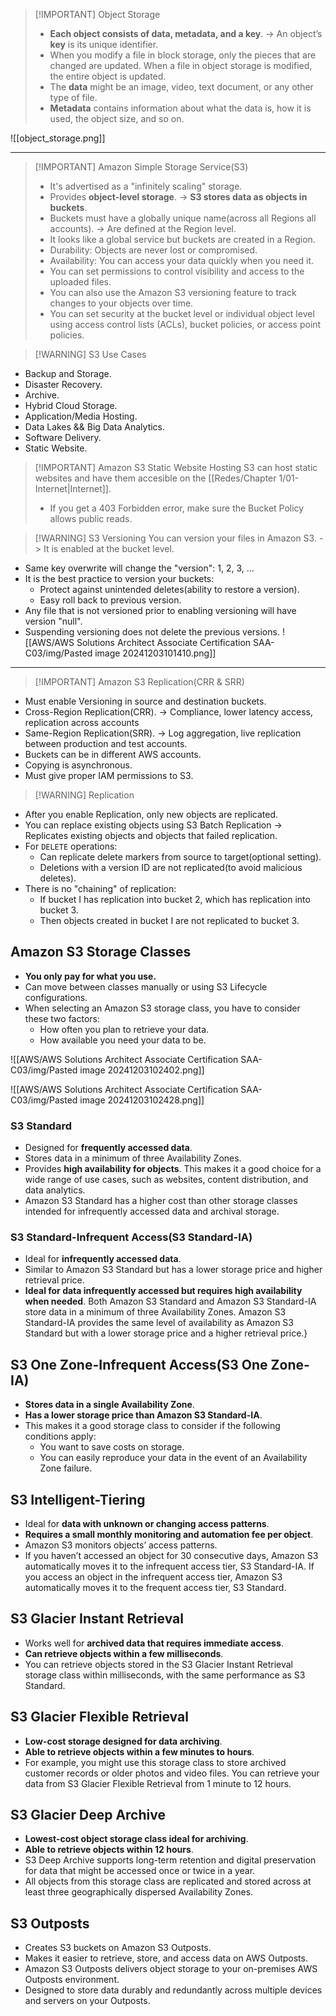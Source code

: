 
> [!IMPORTANT] Object Storage
> - **Each object consists of data, metadata, and a key**. -> An object’s **key** is its unique identifier.
> - When you modify a file in block storage, only the pieces that are changed are updated. When a file in object storage is modified, the entire object is updated.
> - The **data** might be an image, video, text document, or any other type of file. 
> - **Metadata** contains information about what the data is, how it is used, the object size, and so on. 

![[object_storage.png]]

---

> [!IMPORTANT] Amazon Simple Storage Service(S3)
> - It's advertised as a "infinitely scaling" storage.
> - Provides **object-level storage**. -> **S3 stores data as objects in buckets**. 
> - Buckets must have a globally unique name(across all Regions all accounts). -> Are defined at the Region level.
> - It looks like a global service but buckets are created in a Region.
> - Durability: Objects are never lost or compromised.
> - Availability: You can access your data quickly when you need it.
> - You can set permissions to control visibility and access to the uploaded files. 
> - You can also use the Amazon S3 versioning feature to track changes to your objects over time.
> - You can set security at the bucket level or individual object level using access control lists (ACLs), bucket policies, or access point policies.


> [!WARNING] S3 Use Cases
- Backup and Storage.
- Disaster Recovery.
- Archive.
- Hybrid Cloud Storage.
- Application/Media Hosting.
- Data Lakes && Big Data Analytics.
- Software Delivery.
- Static Website.


> [!IMPORTANT] Amazon S3 Static Website Hosting
> S3 can host static websites and have them accesible on the [[Redes/Chapter 1/01-Internet|Internet]].
> - If you get a 403 Forbidden error, make sure the Bucket Policy allows public reads.


> [!WARNING] S3 Versioning
> You can version your files in Amazon S3. -> It is enabled at the bucket level.
> 
- Same key overwrite will change the "version": 1, 2, 3, ...
 - It is the best practice to version your buckets: 
	 - Protect against unintended deletes(ability to restore a version).
	- Easy roll back to previous version.
- Any file that is not versioned prior to enabling versioning will have version "null".
- Suspending versioning does not delete the previous versions.
![[AWS/AWS Solutions Architect Associate Certification SAA-C03/img/Pasted image 20241203101410.png]]

---

> [!IMPORTANT] Amazon S3 Replication(CRR & SRR)
- Must enable Versioning in source and destination buckets.
- Cross-Region Replication(CRR). -> Compliance, lower latency access, replication across accounts
- Same-Region Replication(SRR). -> Log aggregation, live replication between production and test accounts.
- Buckets can be in different AWS accounts.
- Copying is asynchronous.
- Must give proper IAM permissions to S3.


> [!WARNING] Replication
- After you enable Replication, only new objects are replicated.
- You can replace existing objects using S3 Batch Replication -> Replicates existing objects and objects that failed replication.
- For `DELETE` operations:
	- Can replicate delete markers from source to target(optional setting).
	- Deletions with a version ID are not replicated(to avoid malicious deletes).
- There is no "chaining" of replication:
	- If bucket I has replication into bucket 2, which has replication into bucket 3.
	- Then objects created in bucket I are not replicated to bucket 3.

## Amazon S3 Storage Classes
- **You only pay for what you use.**
- Can move between classes manually or using S3 Lifecycle configurations.
- When selecting an Amazon S3 storage class, you have to consider these two factors:
	- How often you plan to retrieve your data.
	- How available you need your data to be.

![[AWS/AWS Solutions Architect Associate Certification SAA-C03/img/Pasted image 20241203102402.png]]

![[AWS/AWS Solutions Architect Associate Certification SAA-C03/img/Pasted image 20241203102428.png]]
### S3 Standard
- Designed for **frequently accessed data**.
- Stores data in a minimum of three Availability Zones.
- Provides **high availability for objects**. This makes it a good choice for a wide range of use cases, such as websites, content distribution, and data analytics. 
- Amazon S3 Standard has a higher cost than other storage classes intended for infrequently accessed data and archival storage.

### S3 Standard-Infrequent Access(S3 Standard-IA)
- Ideal for **infrequently accessed data**.
- Similar to Amazon S3 Standard but has a lower storage price and higher retrieval price.
- **Ideal for data infrequently accessed but requires high availability when needed**. Both Amazon S3 Standard and Amazon S3 Standard-IA store data in a minimum of three Availability Zones. Amazon S3 Standard-IA provides the same level of availability as Amazon S3 Standard but with a lower storage price and a higher retrieval price.}

## S3 One Zone-Infrequent Access(S3 One Zone-IA)
- **Stores data in a single Availability Zone**.
- **Has a lower storage price than Amazon S3 Standard-IA**.
- This makes it a good storage class to consider if the following conditions apply:
	- You want to save costs on storage.
	- You can easily reproduce your data in the event of an Availability Zone failure.


## S3 Intelligent-Tiering
- Ideal for **data with unknown or changing access patterns**.
- **Requires a small monthly monitoring and automation fee per object**.
- Amazon S3 monitors objects’ access patterns.
- If you haven’t accessed an object for 30 consecutive days, Amazon S3 automatically moves it to the infrequent access tier, S3 Standard-IA. If you access an object in the infrequent access tier, Amazon S3 automatically moves it to the frequent access tier, S3 Standard.

## S3 Glacier Instant Retrieval
- Works well for **archived data that requires immediate access**.
- **Can retrieve objects within a few milliseconds**.
- You can retrieve objects stored in the S3 Glacier Instant Retrieval storage class within milliseconds, with the same performance as S3 Standard.

## S3 Glacier Flexible Retrieval
- **Low-cost storage designed for data archiving**.
- **Able to retrieve objects within a few minutes to hours**.
- For example, you might use this storage class to store archived customer records or older photos and video files. You can retrieve your data from S3 Glacier Flexible Retrieval from 1 minute to 12 hours.

## S3 Glacier Deep Archive
- **Lowest-cost object storage class ideal for archiving**.
- **Able to retrieve objects within 12 hours**.
- S3 Deep Archive supports long-term retention and digital preservation for data that might be accessed once or twice in a year.
- All objects from this storage class are replicated and stored across at least three geographically dispersed Availability Zones.

## S3 Outposts
- Creates S3 buckets on Amazon S3 Outposts.
- Makes it easier to retrieve, store, and access data on AWS Outposts.
- Amazon S3 Outposts delivers object storage to your on-premises AWS Outposts environment.
- Designed to store data durably and redundantly across multiple devices and servers on your Outposts.